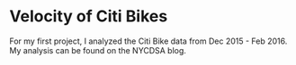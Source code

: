 # Velocity of Citi Bikes
For my first project, I analyzed the Citi Bike data from Dec 2015 - Feb 2016. My analysis can be found on the NYCDSA blog.